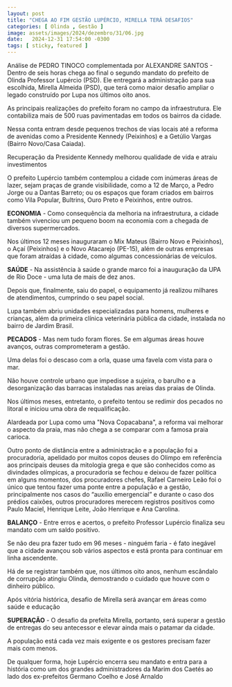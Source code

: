 ```yaml
---
layout: post
title: "CHEGA AO FIM GESTÃO LUPÉRCIO, MIRELLA TERÁ DESAFIOS"
categories: [ Olinda , Gestão ]
image: assets/images/2024/dezembro/31/06.jpg
date:   2024-12-31 17:54:00 -0300
tags: [ sticky, featured ]
---
```

Análise de PEDRO TINOCO complementada por ALEXANDRE SANTOS - Dentro de seis horas chega ao final o segundo mandato do prefeito de Olinda Professor Lupércio (PSD). Ele entregará a administração para sua escolhida, Mirella Almeida (PSD), que terá como maior desafio ampliar o legado construído por Lupa nos últimos oito anos.

As principais realizações do prefeito foram no campo da infraestrutura. Ele contabiliza mais de 500 ruas pavimentadas em todos os bairros da cidade.

Nessa conta entram desde pequenos trechos de vias locais até a reforma de avenidas como a Presidente Kennedy (Peixinhos) e a Getúlio Vargas (Bairro Novo/Casa Caiada).

Recuperação da Presidente Kennedy melhorou qualidade de vida e atraiu investimentos 

O prefeito Lupércio também contemplou a cidade com inúmeras áreas de lazer, sejam praças de grande visibilidade, como a 12 de Março, a Pedro Jorge ou a Dantas Barreto; ou os espaços que foram criados em bairros como Vila Popular, Bultrins, Ouro Preto e Peixinhos, entre outros.

**ECONOMIA** - Como consequência da melhoria na infraestrutura, a cidade também vivenciou um pequeno boom na economia com a chegada de diversos supermercados.

Nos últimos 12 meses inauguraram o Mix Mateus (Bairro Novo e Peixinhos), o Açaí (Peixinhos) e o Novo Atacarejo (PE-15), além de outras empresas que foram atraídas à cidade, como algumas concessionárias de veículos.

**SAÚDE** - Na assistência à saúde o grande marco foi a inauguração da UPA de Rio Doce - uma luta de mais de dez anos.

Depois que, finalmente, saiu do papel, o equipamento já realizou milhares de atendimentos, cumprindo o seu papel social.

Lupa também abriu unidades especializadas para homens, mulheres e crianças, além da primeira clínica veterinária pública da cidade, instalada no bairro de Jardim Brasil.

**PECADOS** - Mas nem tudo foram flores. Se em algumas áreas houve avanços, outras comprometeram a gestão.

Uma delas foi o descaso com a orla, quase uma favela com vista para o mar.

Não houve controle urbano que impedisse a sujeira, o barulho e a desorganização das barracas instaladas nas areias das praias de Olinda.

Nos últimos meses, entretanto, o prefeito tentou se redimir dos pecados no litoral e iniciou uma obra de requalificação.

Alardeada por Lupa como uma "Nova Copacabana", a reforma vai melhorar o aspecto da praia, mas não chega a se comparar com a famosa praia carioca.

Outro ponto de distância entre a administração e a população foi a procuradoria, apelidado por muitos copos deuses do Olimpo em referência aos principais deuses da mitologia grega e que são conhecidos como as divindades olímpicas, a procuradoria se fechou e deixou de fazer política em alguns momentos, dos procuradores chefes, Rafael Carneiro Leão foi o único que tentou fazer uma ponte entre a população e a gestão, principalmente nos casos do “auxílio emergencial” e durante o caso dos prédios caixões, outros procuradores merecem registros positivos como Paulo Maciel, Henrique Leite, João Henrique e Ana Carolina.

**BALANÇO** - Entre erros e acertos, o prefeito Professor Lupércio finaliza seu mandato com um saldo positivo. 

Se não deu pra fazer tudo em 96 meses - ninguém faria - é fato inegável que a cidade avançou sob vários aspectos e está pronta para continuar em linha ascendente.

Há de se registrar também que, nos últimos oito anos, nenhum escândalo de corrupção atingiu Olinda, demostrando o cuidado que houve com o dinheiro público.

Após vitória histórica, desafio de Mirella será avançar em áreas como saúde e educação 

**SUPERAÇÃO** - O desafio da prefeita Mirella, portanto, será superar a gestão de entregas do seu antecessor e elevar ainda mais o patamar da cidade.

A população está cada vez mais exigente e os gestores precisam fazer mais com menos.

De qualquer forma, hoje Lupércio encerra seu mandato e entra para a história como um dos grandes administradores da Marim dos Caetés ao lado dos ex-prefeitos Germano Coelho e José Arnaldo